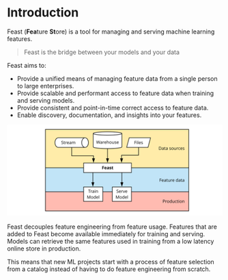 # Introduction

Feast \(**Fea**ture **St**ore\) is a tool for managing and serving machine learning features.

> Feast is the bridge between your models and your data

Feast aims to:

* Provide a unified means of managing feature data from a single person to large enterprises.
* Provide scalable and performant access to feature data when training and serving models.
* Provide consistent and point-in-time correct access to feature data.
* Enable discovery, documentation, and insights into your features.

![](.gitbook/assets/feast-docs-overview-diagram-2.svg)

Feast decouples feature engineering from feature usage. Features that are added to Feast become available immediately for training and serving. Models can retrieve the same features used in training from a low latency online store in production.

This means that new ML projects start with a process of feature selection from a catalog instead of having to do feature engineering from scratch.


